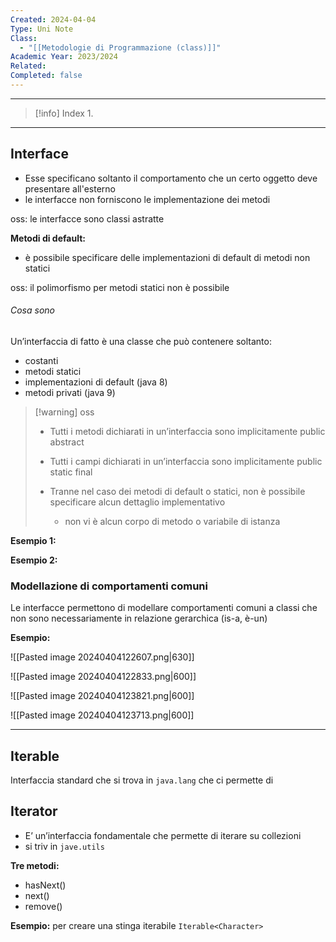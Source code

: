 ```yaml
---
Created: 2024-04-04
Type: Uni Note
Class:
  - "[[Metodologie di Programmazione (class)]]"
Academic Year: 2023/2024
Related: 
Completed: false
---
```

---

>[!info] Index
>1. 

---
## Interface
- Esse specificano soltanto il comportamento che un certo oggetto deve presentare all'esterno
- le interfacce non forniscono le implementazione dei metodi


oss: le interfacce sono classi astratte

**Metodi di default:**
- è possibile specificare delle implementazioni di default di metodi non statici

oss: il polimorfismo per metodi statici non è possibile

###### Cosa sono
Un’interfaccia di fatto è una classe che può contenere soltanto:
- costanti
- metodi statici 
- implementazioni di default (java 8)
- metodi privati (java 9)

>[!warning] oss
>- Tutti i metodi dichiarati in un’interfaccia sono implicitamente public abstract  
>
>- Tutti i campi dichiarati in un’interfaccia sono implicitamente public static final
> 
>- Tranne nel caso dei metodi di default o statici, non è possibile specificare alcun dettaglio implementativo
> 
>	-  non vi è alcun corpo di metodo o variabile di istanza

**Esempio 1:**


**Esempio 2:**


### Modellazione di comportamenti comuni 
Le interfacce permettono di modellare comportamenti comuni a classi che non sono necessariamente in relazione gerarchica (is-a, è-un)

**Esempio:**

![[Pasted image 20240404122607.png|630]]

![[Pasted image 20240404122833.png|600]]

![[Pasted image 20240404123821.png|600]]

![[Pasted image 20240404123713.png|600]]

---
## Iterable 
Interfaccia standard che si trova in `java.lang` che ci permette di 


## Iterator
- E’ un’interfaccia fondamentale che permette di iterare su collezioni
- si triv in `jave.utils`

**Tre metodi:**
- hasNext()
- next()
- remove()

**Esempio:**
per creare una stinga iterabile `Iterable<Character>`

